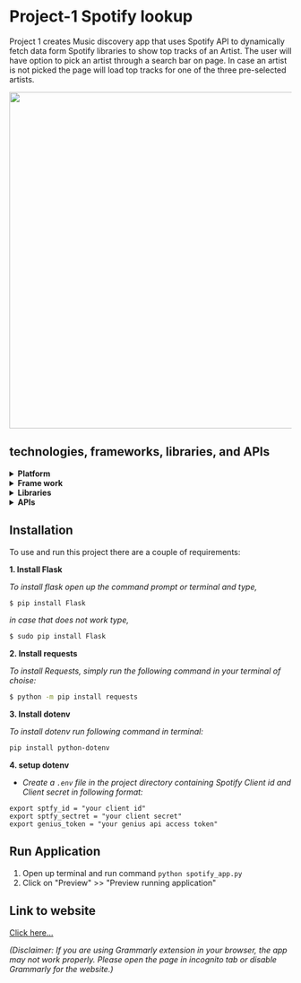 # Project-1 Spotify lookup
Project 1 creates Music discovery app that uses Spotify API to dynamically fetch data form Spotify libraries to show top tracks of an Artist. The user will have option to pick an artist through a search bar on page. In case an artist is not picked the page will load top tracks for one of the three pre-selected artists. 

<img src="https://github.com/NJIT-CS490-SP21/Spotify-lookup/blob/main/Spotify-lookup.PNG" width=600>

## technologies, frameworks, libraries, and APIs
<details>
  <summary><b>Platform</b></summary>
  <br>
  This project is primarily made on amazons’ AWS cloud9 service. Cloud9 is a cloud-based IDE that lets us write, run, and debug out code just with a browser. And because it is a cloud-based service it makes it easy for us share our work.
</details>

<details>
  <summary><b>Frame work</b></summary>
  <br>
  For Project 1 we are using Flask framework. Flask is a web framework, that provide us with tools, libraries and technologies that allow us to build and setup a web application. 

</details>

<details>
  <summary><b>Libraries</b></summary>

  ### Flask:
  ```python
  from flask import Flask, render_template, request, redirect
  ```
  * Render_template: Flask configures jinj2 template automatically using [grander_templete()](https://flask.palletsprojects.com/en/1.1.x/api/#flask.render_template) method.
  * request: request is used to make HTTP GET and POST requests
  * redirect: [redirect()](https://flask.palletsprojects.com/en/1.1.x/api/#flask.redirect) is used to redirect a user to different endpoint.

  ### Dotenv:
  ```python
  from dotenv import load_dotenv, find_dotenv
  ```
  Dotenv library is going to be used for calling environment variables stored in `.env` file 
  * `load_dotenv` is use to load environment variable.
  * `find_dotenv()` can be used to find `.env` file

  ### Requests:
  ```python
  import requests
  ```

  Requests allows us to easily send HTTP requests.

  Example:
  ```python
  requests.post(tocken_url, data=tocken_data, headers=tocken_header)
  ```

  ### Base64:
  ```python
  import base64
  ```
  Base64 is used for RFC 3548 encoding, for URLs and HTTP POST requests.
  Example:
  ```python
  base64.b64encode(creds.encode())
  ```

  ### urllib.parse.urlencode:
  ```python
  from urllib.parse import urlencode
  ```
  [urllib.parse.urlencode()](https://docs.python.org/3/library/urllib.parse.html#urllib.parse.urlencode) is used for generating the query string of a URL or data for a POST request
</details>

<details>
  <summary><b>APIs</b></summary>
  <br>
  
  ### 1. [Token](https://developer.spotify.com/documentation/general/guides/authorization-guide/)
  
  + *This API is used to get an access token using client id and client secret.*
  
  ### 2. [Get an Artist's Top Tracks](https://developer.spotify.com/documentation/web-api/reference/#endpoint-get-an-artists-top-tracks)
  
  + *Get spotify catalog information about an artist's top tracks using artist id and country.*
  
  ### 3. [Get an Artist](https://developer.spotify.com/documentation/web-api/reference/#endpoint-get-an-artist)
  
  + *Get Spotify catalog information for a single artist identified by their unique Spotify ID.*
  
  ### 4. [Search API](https://developer.spotify.com/documentation/web-api/reference/#category-search)
  
  + *Get Spotify Catalog information about albums, artists, playlists, tracks, shows or episodes that match a keyword string.*
  
  ### 5. [Genius API](https://docs.genius.com/#search-h2)
  
  + *Get song lyrics by passing in the song name*
  
  
</details>

## Installation
To use and run this project there are a couple of requirements:

**1. Install Flask**

*To install flask open up the command prompt or terminal and type,*
```bash
$ pip install Flask
```
*in case that does not work type,*
```bash
$ sudo pip install Flask
```

**2. Install requests**

*To install Requests, simply run the following command in your terminal of choise:*
```bash
$ python -m pip install requests
```

**3. Install dotenv**

*To install dotenv run following command in terminal:*
```bash
pip install python-dotenv
```

**4. setup dotenv**
  * *Create a `.env` file in the project directory containing Spotify Client id and Client secret in following format:*

```
export sptfy_id = "your client id"
export sptfy_sectret = "your client secret"
export genius_token = "your genius api access token"
```

## Run Application

1. Open up terminal and run command ```python spotify_app.py```
2. Click on "Preview" >> "Preview running application"

## Link to website

[Click here...](https://obscure-eyrie-86329.herokuapp.com/)

*(Disclaimer: If you are using Grammarly extension in your browser, the app may not work properly. Please open the page in incognito tab or disable Grammarly for the website.)*




